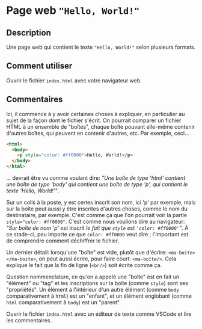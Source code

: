# Page web `"Hello, World!"`

## Description

Une page web qui contient le texte `"Hello, World!"` selon plusieurs formats.

## Comment utiliser

Ouvrir le fichier `index.html` avec votre navigateur web.

## Commentaires

Ici, il commence à y avoir certaines choses à expliquer, en particulier au sujet de la façon dont le fichier s'écrit. On pourrait comparer un fichier HTML à un ensemble de "boîtes", chaque boîte pouvant elle-même contenir d'autres boîtes, qui peuvent en contenir d'autres, etc. Par exemple, ceci...

```html
<html>
  <body>
    <p style="color: #ff0000">Hello, World!</p>
  </body>
</html>
```

... devrait être vu comme voulant dire: _"Une boîte de type 'html' contient une boîte de type 'body' qui contient une boîte de type 'p', qui contient le texte 'Hello, World!'"_.

Sur un colis à la poste, y est certes inscrit son nom, ici 'p' par exemple, mais sur la boîte peut aussi y être inscrites d'autres choses, comme le nom du destinataire, par exemple. C'est comme ça que l'on pourrait voir la partie `style="color: #ff0000"`. C'est comme nous voulions dire au navigateur: _"Sur boîte de nom 'p' est inscrit le fait que `style` est `'color: #ff0000'`"_. À ce stade-ci, peu importe ce que `color: #ff0000` veut dire ; l'important est de comprendre comment déchiffrer le fichier.

Un dernier détail: lorsqu'une "boîte" est vide, plutôt que d'écrire: `<ma-boite></ma-boite>`, on peut aussi écrire, pour faire court: `<ma-boîte/>`. Cela explique le fait que la fin de ligne (`<br/>`) soit écrite comme ça.

Question nommenclature, ce qu'on a appelé une "boîte" est en fait un "élément" ou "tag" et les inscriptions sur la boîte (comme `style`) sont ses "propriétés". Un élément à l'intérieur d'un autre élément (comme `body` comparativement à `html`) est un "enfant", et un élément englobant (comme `html` comparativement à `body`) est un "parent".

Ouvrir le fichier `index.html` avec un éditeur de texte comme VSCode et lire les commentaires.
